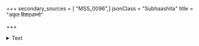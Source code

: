 +++
secondary_sources = [ "MSS_0096",]
jsonClass = "Subhaashita"
title = "अकृत विशदधाम्नो"

+++

<details><summary>Text</summary>

अकृत विशदधाम्नो बिम्बसारं गृहीत्वा दयित युवतिवक्त्रं लोकधात्रेति विद्मः।  
न हि न हि भवदीयो मोह एवैष मित्र सितगरलनिधानं तत्त्वतो निश्चिनु त्वम्॥
</details>
